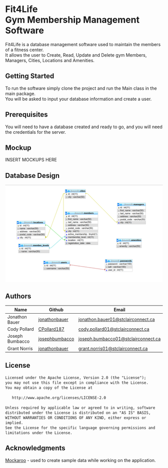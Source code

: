 # Fit4Life <br/> Gym Membership Management Software

Fit4Life is a database management software used to maintain the members of a fitness center.
<br/>
It allows the user to Create, Read, Update and Delete gym Members, Managers, Cities, Locations and Amenities.

## Getting Started

To run the software simply clone the project and run the Main class in the main package.
<br/>
You will be asked to input your database information and create a user.
<br/>

## Prerequisites

You will need to have a database created and ready to go, and you will need the credentials for the server.

## Mockup

INSERT MOCKUPS HERE

## Database Design

![Database Design](https://github.com/jonathonbauer/fit4life/raw/readMe/src/images/databaseSchema.png)


## Authors

| Name             | Github                                              |                           Email     |
| -------------    | --------------------------------------------------- | ----------------------------------- |
| Jonathon Bauer   | [jonathonbauer](https://github.com/jonathonbauer)   | jonathon.bauer01@stclairconnect.ca  |
| Cody Pollard     | [CPollard187](https://github.com/CPollard187)       | cody.pollard01@stclairconnect.ca    |
| Joseph Bumbacco  | [josephbumbacco](https://github.com/josephbumbacco) | joseph.bumbacco01@stclairconnect.ca |
| Grant Norris     | [jonathonbauer](https://github.com/Grant-Norris)    | grant.norris01@stclairconnect.ca    |


## License
```
Licensed under the Apache License, Version 2.0 (the "License");
you may not use this file except in compliance with the License.
You may obtain a copy of the License at

   http://www.apache.org/licenses/LICENSE-2.0

Unless required by applicable law or agreed to in writing, software
distributed under the License is distributed on an "AS IS" BASIS,
WITHOUT WARRANTIES OR CONDITIONS OF ANY KIND, either express or implied.
See the License for the specific language governing permissions and
limitations under the License.

```
## Acknowledgments

 [Mockaroo](https://mockaroo.com/) - used to create sample data while working on the application.